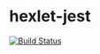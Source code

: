 # hexlet-jest
[![Build Status](https://travis-ci.com/Evgenymir/hexlet-jest.svg?branch=master)](https://travis-ci.com/Evgenymir/hexlet-jest)